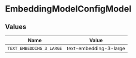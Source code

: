 # EmbeddingModelConfigModel


## Values

| Name                     | Value                    |
| ------------------------ | ------------------------ |
| `TEXT_EMBEDDING_3_LARGE` | text-embedding-3-large   |